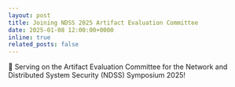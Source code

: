 ```yaml
---
layout: post
title: Joining NDSS 2025 Artifact Evaluation Committee
date: 2025-01-08 12:00:00+0000
inline: true
related_posts: false
---
```


🔗 Serving on the Artifact Evaluation Committee for the Network and Distributed System Security (NDSS) Symposium 2025!